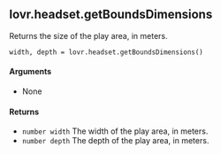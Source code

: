 <!--
category: reference
-->

lovr.headset.getBoundsDimensions
---

Returns the size of the play area, in meters.

    width, depth = lovr.headset.getBoundsDimensions()

#### Arguments

- None

#### Returns

- `number width` The width of the play area, in meters.
- `number depth` The depth of the play area, in meters.
